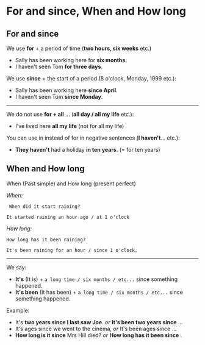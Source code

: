# For and since, When and How long

## For and since

We use **for** + a period of time (**two hours, six
weeks** etc.)

- Sally has been working here for **six
months.**
- I haven't seen Tom **for three days**.

We use **since** + the start of a period
(8 o'clock, Monday, 1999 etc.):

- Sally has been working here **since April**.
- I haven't seen Tom **since Monday**.

---

We do not use **for + all** ... (**all day / all my life** etc.):

- I've lived here **all my life** (not for all my life)

You can use in instead of for in negative sentences (**I haven't**... etc.):

- **They haven't** had a holiday **in ten years**. (= for ten years)

## When and How long

When (Past simple) and How long (present perfect)

*When:*

` When did it start raining?`

`It started raining an hour ago / at 1 o'clock`

*How long:*

`How long has it been raining?`

`It's been raining for an hour / since 1 o'clock.`

---

We say:

- **It's** (It is) + `a long time / six months / etc...` since something happened.
- **It's been** (It has been) + `a long time / six months / etc...` since something happened.

Example:

- It's **two years since I last saw Joe**. *or* **It's been two years since** ...
- It's ages since we went to the cinema, *or* It's been ages since ...
- **How long is it since** Mrs Hill died? *or* **How long has it been since** .